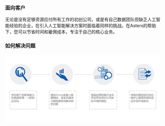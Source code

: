 ### 面向客户  

无论是没有足够资源应付所有工作的初创公司，或是有自己数据团队但缺乏人工智能经验的企业，在引入人工智能解决方案时面临着同样的挑战。在Asters的帮助下，您可以节省时间和雇佣成本，专注于自己的核心业务。


### 如何解决问题
![](/img/ai_flow.jpg)